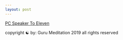 ```yaml
---
layout: post
---
```


<a href="https://habr.com/en/post/439192/">PC Speaker To Eleven</a>

<div class="footer">
copyright ☯ by:
Guru Meditation
2019
all rights reserved
</div>

